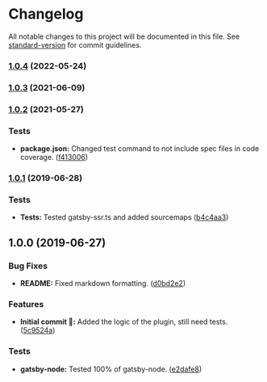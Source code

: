 # Changelog

All notable changes to this project will be documented in this file. See [standard-version](https://github.com/conventional-changelog/standard-version) for commit guidelines.

### [1.0.4](https://github.com/smithc/gatsby-plugin-webpack-entry/compare/v1.0.3...v1.0.4) (2022-05-24)


### [1.0.3](https://github.com/smithc/gatsby-plugin-webpack-entry/compare/v1.0.2...v1.0.3) (2021-06-09)



### [1.0.2](https://github.com/smithc/gatsby-plugin-webpack-entry/compare/v1.0.1...v1.0.2) (2021-05-27)


### Tests

* **package.json:** Changed test command to not include spec files in code coverage. ([f413006](https://github.com/smithc/gatsby-plugin-webpack-entry/commit/f413006))



### [1.0.1](https://github.com/itmayziii/gatsby-plugin-webpack-entry/compare/v1.0.0...v1.0.1) (2019-06-28)


### Tests

* **Tests:** Tested gatsby-ssr.ts and added sourcemaps ([b4c4aa3](https://github.com/itmayziii/gatsby-plugin-webpack-entry/commit/b4c4aa3))



## 1.0.0 (2019-06-27)


### Bug Fixes

* **README:** Fixed markdown formatting. ([d0bd2e2](https://github.com/itmayziii/gatsby-plugin-webpack-entry/commit/d0bd2e2))


### Features

* **Initial commit :rocket::** Added the logic of the plugin, still need tests. ([5c9524a](https://github.com/itmayziii/gatsby-plugin-webpack-entry/commit/5c9524a))


### Tests

* **gatsby-node:** Tested 100% of gatsby-node. ([e2dafe8](https://github.com/itmayziii/gatsby-plugin-webpack-entry/commit/e2dafe8))
